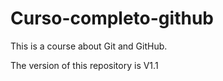 # Curso-completo-github

This is a course about Git and GitHub.

The version of this repository is V1.1
